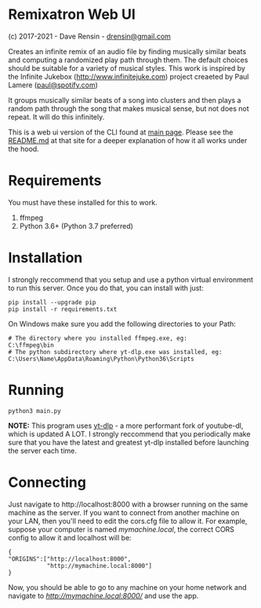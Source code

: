 # Remixatron Web UI
(c) 2017-2021 - Dave Rensin - drensin@gmail.com

Creates an infinite remix of an audio file by finding musically similar beats and computing a randomized play path through them. The default choices should be suitable for a variety of musical styles. This work is inspired by the Infinite Jukebox (http://www.infinitejuke.com) project creaeted by Paul Lamere (paul@spotify.com)

It groups musically similar beats of a song into clusters and then plays a random path through the song that makes musical sense, but not does not repeat. It will do this infinitely.

This is a web ui version of the CLI found at [main page](https://github.com/drensin/Remixatron). Please see the [README.md](https://github.com/drensin/Remixatron/blob/master/README.md) at that site for a deeper explanation of how it all works under the hood.

# Requirements
You must have these installed for this to work.
1) ffmpeg
2) Python 3.6+ (Python 3.7 preferred)

# Installation
I strongly reccommend that you setup and use a python virtual environment to run this server. Once you do that, you can install with just:

    pip install --upgrade pip
    pip install -r requirements.txt
    
On Windows make sure you add the following directories to your Path:

    # The directory where you installed ffmpeg.exe, eg:
    C:\ffmpeg\bin 
    # The python subdirectory where yt-dlp.exe was installed, eg:
    C:\Users\Name\AppData\Roaming\Python\Python36\Scripts 

# Running
    python3 main.py

**NOTE:**  This program uses [yt-dlp](https://github.com/yt-dlp/yt-dlp) - a more performant fork of youtube-dl, which is updated A LOT. I strongly reccommend that you periodically make sure that you have the latest and greatest yt-dlp installed before launching the server each time.

# Connecting

Just navigate to http://localhost:8000 with a browser running on the same machine as the server. If you want to connect from another machine on your LAN, then you'll need to edit the cors.cfg file to allow it. For example, suppose your computer is named *mymachine.local*, the correct CORS config to allow it and localhost will be:

    {
	"ORIGINS":["http://localhost:8000",
               "http://mymachine.local:8000"]
    }

Now, you should be able to go to any machine on your home network and navigate to *http://mymachine.local:8000/* and use the app.
